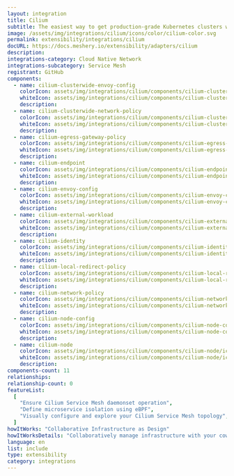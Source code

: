 ```yaml
---
layout: integration
title: Cilium
subtitle: The easiest way to get production-grade Kubernetes clusters with Cilium up and running
image: /assets/img/integrations/cilium/icons/color/cilium-color.svg
permalink: extensibility/integrations/cilium
docURL: https://docs.meshery.io/extensibility/adapters/cilium
description:
integrations-category: Cloud Native Network
integrations-subcategory: Service Mesh
registrant: GitHub
components:
  - name: cilium-clusterwide-envoy-config
    colorIcon: assets/img/integrations/cilium/components/cilium-clusterwide-envoy-config/icons/color/cilium-clusterwide-envoy-config-color.svg
    whiteIcon: assets/img/integrations/cilium/components/cilium-clusterwide-envoy-config/icons/white/cilium-clusterwide-envoy-config-white.svg
    description:
  - name: cilium-clusterwide-network-policy
    colorIcon: assets/img/integrations/cilium/components/cilium-clusterwide-network-policy/icons/color/cilium-clusterwide-network-policy-color.svg
    whiteIcon: assets/img/integrations/cilium/components/cilium-clusterwide-network-policy/icons/white/cilium-clusterwide-network-policy-white.svg
    description:
  - name: cilium-egress-gateway-policy
    colorIcon: assets/img/integrations/cilium/components/cilium-egress-gateway-policy/icons/color/cilium-egress-gateway-policy-color.svg
    whiteIcon: assets/img/integrations/cilium/components/cilium-egress-gateway-policy/icons/white/cilium-egress-gateway-policy-white.svg
    description:
  - name: cilium-endpoint
    colorIcon: assets/img/integrations/cilium/components/cilium-endpoint/icons/color/cilium-endpoint-color.svg
    whiteIcon: assets/img/integrations/cilium/components/cilium-endpoint/icons/white/cilium-endpoint-white.svg
    description:
  - name: cilium-envoy-config
    colorIcon: assets/img/integrations/cilium/components/cilium-envoy-config/icons/color/cilium-envoy-config-color.svg
    whiteIcon: assets/img/integrations/cilium/components/cilium-envoy-config/icons/white/cilium-envoy-config-white.svg
    description:
  - name: cilium-external-workload
    colorIcon: assets/img/integrations/cilium/components/cilium-external-workload/icons/color/cilium-external-workload-color.svg
    whiteIcon: assets/img/integrations/cilium/components/cilium-external-workload/icons/white/cilium-external-workload-white.svg
    description:
  - name: cilium-identity
    colorIcon: assets/img/integrations/cilium/components/cilium-identity/icons/color/cilium-identity-color.svg
    whiteIcon: assets/img/integrations/cilium/components/cilium-identity/icons/white/cilium-identity-white.svg
    description:
  - name: cilium-local-redirect-policy
    colorIcon: assets/img/integrations/cilium/components/cilium-local-redirect-policy/icons/color/cilium-local-redirect-policy-color.svg
    whiteIcon: assets/img/integrations/cilium/components/cilium-local-redirect-policy/icons/white/cilium-local-redirect-policy-white.svg
    description:
  - name: cilium-network-policy
    colorIcon: assets/img/integrations/cilium/components/cilium-network-policy/icons/color/cilium-network-policy-color.svg
    whiteIcon: assets/img/integrations/cilium/components/cilium-network-policy/icons/white/cilium-network-policy-white.svg
    description:
  - name: cilium-node-config
    colorIcon: assets/img/integrations/cilium/components/cilium-node-config/icons/color/cilium-node-config-color.svg
    whiteIcon: assets/img/integrations/cilium/components/cilium-node-config/icons/white/cilium-node-config-white.svg
    description:
  - name: cilium-node
    colorIcon: assets/img/integrations/cilium/components/cilium-node/icons/color/cilium-node-color.svg
    whiteIcon: assets/img/integrations/cilium/components/cilium-node/icons/white/cilium-node-white.svg
    description:
components-count: 11
relationships:
relationship-count: 0
featureList:
  [
    "Ensure Cilium Service Mesh daemonset operation",
    "Define microservice isolation using eBPF",
    "Visually configure and explore your Cilium Service Mesh topology",
  ]
howItWorks: "Collaborative Infrastructure as Design"
howItWorksDetails: "Collaboratively manage infrastructure with your coworkers synchronously sharing the same designs."
language: en
list: include
type: extensibility
category: integrations
---
```

